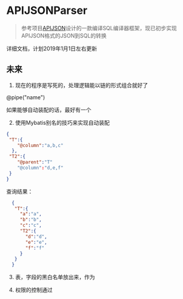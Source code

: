 # APIJSONParser

> 参考项目[APIJSON](https://github.com/TommyLemon/APIJSON)设计的一款编译SQL编译器框架，现已初步实现APIJSON格式的JSON到SQL的转换

详细文档，计划2019年1月1日左右更新

## 未来

1. 现在的程序是写死的，处理逻辑能以链的形式组合就好了

@pipe("name")

如果能够自动装配的话，最好有一个

2. 使用Mybatis别名的技巧来实现自动装配

```json
{
 "T":{
    "@column":"a,b,c"
  },
 "T2":{
    "@parent":"T"
    "@column":"d,e,f"
 }  
} 
```

查询结果：

```json
  {
   "T":{
     "a":"a",
     "b":"b",
     "c":"c",
     "T2":{
       "d":"d",
       "e":"e",
       "f":"f"
     }
   }
  }  
```

3. 表，字段的黑白名单放出来，作为

4. 权限的控制通过

  